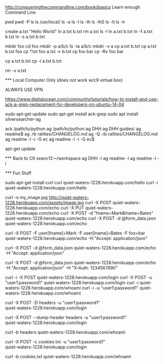 http://conqueringthecommandline.com/book/basics
Learn enough Command Line

pwd
pwd -P
ls
ls /usr/local/
ls -a
ls -l
ls -lh
ls -lhS
ls -lt
ls -lr

create a.txt "Hello World"
ln a.txt b.txt
rm a.txt
ls -l
ln a.txt b.txt
ln -f a.txt b.txt
ln -s a.txt b.txt

mkdir foo
cd foo
mkdir -p a/b/c
ls -la a/b/c
mkdir -v a
cp a.txt b.txt
cp a.txt b.txt foo
cp *.txt foo
a.txt -> b.txt
cp foo bar
cp -Rv foo bar

cp a.txt b.txt
cp -i a.txt b.txt

rm -v a.txt

***   Local Computer Only (does not work w/c9 virtual box)

ALWAYS USE VPN

https://www.digitalocean.com/community/tutorials/how-to-install-and-use-ack-a-grep-replacement-for-developers-on-ubuntu-14-04

sudo apt-get update
sudo apt-get install ack-grep
sudo apt install silversearcher-ag

ack /path/to/python
ag /path/to/python
ag DHH
ag DHH guides/
ag readme$
ag .rb railties/CHANGELOG.md
ag -Q .rb railties/CHANGELOG.md
ag readme -l -i -G ec
ag readme -l -i -G ec$

apt-get update

***   Back to C9 seanc12:~/workspace
ag DHH -l
ag readme -l
ag readme -l -i

***   Fun Stuff

sudo apt-get install curl
curl quiet-waters-1228.herokuapp.com/hello
curl -i quiet-waters-1228.herokuapp.com/hello

curl -o my_image.jpg http://quiet-waters-1228.herokuapp.com/assets/image.jpg
curl -X POST quiet-waters-1228.herokuapp.com/echo
curl -X PUT quiet-waters-1228.herokuapp.com/echo
curl -X POST -d "fname=Mark&lname=Bates" quiet-waters-1228.herokuapp.com/echo
curl -X POST -d @form_data.json quiet-waters-1228.herokuapp.com/echo

curl -X POST -F user[fname]=Mark -F user[lname]=Bates -F foo=bar \
  quiet-waters-1228.herokuapp.com/echo -H "Accept: application/json"
  
curl -X POST -d @form_data.json quiet-waters-1228.herokuapp.com/echo \
  -H "Accept: application/json"

curl -X POST -d @form_data.json quiet-waters-1228.herokuapp.com/echo \
  -H "Accept: application/json" -H "X-Auth: 1234567890"
  
curl -i -X POST quiet-waters-1228.herokuapp.com/login
curl -X POST -u "user1:password1" quiet-waters-1228.herokuapp.com/login
curl -i quiet-waters-1228.herokuapp.com/whoami
curl -i -u "user1:password1" quiet-waters-1228.herokuapp.com/whoami

curl -X POST -D headers -u "user1:password1" \
  quiet-waters-1228.herokuapp.com/login
  
curl -X POST --dump-header headers -u "user1:password1" \
  quiet-waters-1228.herokuapp.com/login
  
curl -b headers quiet-waters-1228.herokuapp.com/whoami

curl -X POST -c cookies.txt -u "user1:password1" \
  quiet-waters-1228.herokuapp.com/login

curl -b cookies.txt quiet-waters-1228.herokuapp.com/whoami